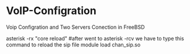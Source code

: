 # VoIP-Configration
Voip Configration and Two Servers Conection in FreeBSD

asterisk -rx "core reload"
#after went to asterisk -rcv we have to type this command to reload the sip file
module load chan_sip.so
